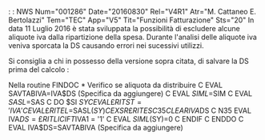  :  : NWS Num="001286" Date="20160830" Rel="V4R1" Atr="M. Cattaneo E. Bertolazzi" Tem="TEC" App="V5" Tit="Funzioni Fatturazione" Sts="20"
In data 11 Luglio 2016 è stata sviluppata la possibilità di escludere alcune aliquote iva dalla ripartizione della spesa. Durante l'analisi delle aliquote iva veniva sporcata la DS causando errori nei sucessivi utilizzi.

Si consiglia a chi in possesso della versione sopra citata, di salvare la DS prima del calcolo : 

Nella routine FINDOC
 \* Verifico se aliquota da distribuire
C                   EVAL      SAVTABIVA=IVA$DS          (Specifica da aggiungere)
C                   EVAL      $SIML=$SIM
C                   EVAL      $SASL=$SAS
C                   DO        $SI           $SY
C                   EVAL      £RITST='IVA'
C                   EVAL      £RITEL=$SASL($SY)
C                   EXSR      £RITES
C   35              CLEAR                   IVA$DS
C  N35              EVAL      IVA$DS=£RITLI
C                   IF        T$IVA1 = '1'
C                   EVAL      $SIML($SY)=0
C                   ENDIF
C                   ENDDO
C                   EVAL      IVA$DS=SAVTABIVA          (Specifica da aggiungere)
